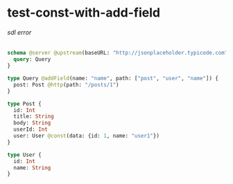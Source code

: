 # test-const-with-add-field

###### sdl error

####
```graphql @server
schema @server @upstream(baseURL: "http://jsonplaceholder.typicode.com") {
  query: Query
}

type Query @addField(name: "name", path: ["post", "user", "name"]) {
  post: Post @http(path: "/posts/1")
}

type Post {
  id: Int
  title: String
  body: String
  userId: Int
  user: User @const(data: {id: 1, name: "user1"})
}

type User {
  id: Int
  name: String
}
```
